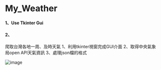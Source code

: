 # My_Weather
<h4>1、Use Tkinter Gui</h4>
<h4>2、</h4>

爬取台灣各地一周、及時天氣
1、利用tkinter視窗完成GUI介面
2、取得中央氣象局open API天氣資訊
3、處理json檔的格式

![image](https://user-images.githubusercontent.com/107825149/176203286-ab34c1a6-07ba-4204-a953-908472c24085.gif)
